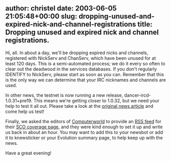 author: christel
date: 2003-06-05 21:05:48+00:00
slug: dropping-unused-and-expired-nick-and-channel-registrations
title: Dropping unused and expired nick and channel registrations.
---

Hi, all.  In about a day, we'll be dropping expired nicks and channels, registered with NickServ and ChanServ, which have been unused for at least 120 days.  This is a semi-automated process; we do it every so often to clear out the deadwood in the services databases. If you don't regularly IDENTIFY to NickServ, please start as soon as you can.  Remember that this is the only way we can determine that your IRC nicknames and channels are used.



In other news, the testnet is now running a new release, dancer-ircd-1.0.31+pre19.  This means we're getting closer to 1.0.32, but we need your help to test it all out.  Please take a look at the  [original news article](http://freenode.net/news-2003-05-28.shtml)  and come help us test!



Finally, we asked the editors of   [Computerworld](http://www.computerworld.com/)  to provide an  [RSS feed](http://www.computerworld.com/news/xml/coverage/0,5451,2046,00.xml)  for their  [SCO coverage page](http://www.computerworld.com/news/special/pages/0,10911,2046,00.html),  and they were kind enough to set it up and write us back in about an hour. You may want to add this to your newsbot or add it to knewsticker or your Evolution summary page, to help keep up with the news.



Have a great evening!
